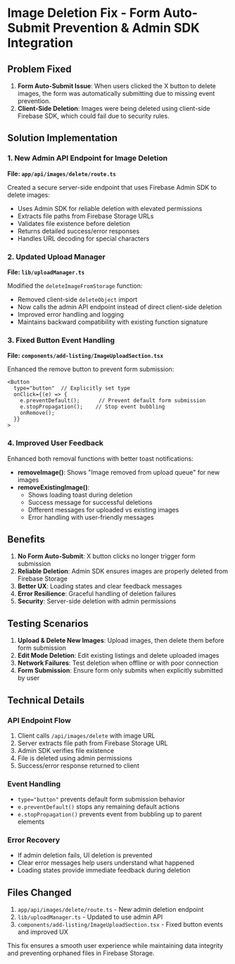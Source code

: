 # Image Deletion Fix - Form Auto-Submit Prevention & Admin SDK Integration

## Problem Fixed

1. **Form Auto-Submit Issue**: When users clicked the X button to delete images, the form was automatically submitting due to missing event prevention.
2. **Client-Side Deletion**: Images were being deleted using client-side Firebase SDK, which could fail due to security rules.

## Solution Implementation

### 1. New Admin API Endpoint for Image Deletion

**File: `app/api/images/delete/route.ts`**

Created a secure server-side endpoint that uses Firebase Admin SDK to delete images:

- Uses Admin SDK for reliable deletion with elevated permissions
- Extracts file paths from Firebase Storage URLs
- Validates file existence before deletion
- Returns detailed success/error responses
- Handles URL decoding for special characters

### 2. Updated Upload Manager

**File: `lib/uploadManager.ts`**

Modified the `deleteImageFromStorage` function:

- Removed client-side `deleteObject` import
- Now calls the admin API endpoint instead of direct client-side deletion
- Improved error handling and logging
- Maintains backward compatibility with existing function signature

### 3. Fixed Button Event Handling

**File: `components/add-listing/ImageUploadSection.tsx`**

Enhanced the remove button to prevent form submission:

```tsx
<Button
  type="button"  // Explicitly set type
  onClick={(e) => {
    e.preventDefault();      // Prevent default form submission
    e.stopPropagation();    // Stop event bubbling
    onRemove();
  }}
>
```

### 4. Improved User Feedback

Enhanced both removal functions with better toast notifications:

- **removeImage()**: Shows "Image removed from upload queue" for new images
- **removeExistingImage()**: 
  - Shows loading toast during deletion
  - Success message for successful deletions
  - Different messages for uploaded vs existing images
  - Error handling with user-friendly messages

## Benefits

1. **No Form Auto-Submit**: X button clicks no longer trigger form submission
2. **Reliable Deletion**: Admin SDK ensures images are properly deleted from Firebase Storage
3. **Better UX**: Loading states and clear feedback messages
4. **Error Resilience**: Graceful handling of deletion failures
5. **Security**: Server-side deletion with admin permissions

## Testing Scenarios

1. **Upload & Delete New Images**: Upload images, then delete them before form submission
2. **Edit Mode Deletion**: Edit existing listings and delete uploaded images
3. **Network Failures**: Test deletion when offline or with poor connection
4. **Form Submission**: Ensure form only submits when explicitly submitted by user

## Technical Details

### API Endpoint Flow
1. Client calls `/api/images/delete` with image URL
2. Server extracts file path from Firebase Storage URL
3. Admin SDK verifies file existence
4. File is deleted using admin permissions
5. Success/error response returned to client

### Event Handling
- `type="button"` prevents default form submission behavior
- `e.preventDefault()` stops any remaining default actions
- `e.stopPropagation()` prevents event from bubbling up to parent elements

### Error Recovery
- If admin deletion fails, UI deletion is prevented
- Clear error messages help users understand what happened
- Loading states provide immediate feedback during deletion

## Files Changed

1. `app/api/images/delete/route.ts` - New admin deletion endpoint
2. `lib/uploadManager.ts` - Updated to use admin API
3. `components/add-listing/ImageUploadSection.tsx` - Fixed button events and improved UX

This fix ensures a smooth user experience while maintaining data integrity and preventing orphaned files in Firebase Storage.
